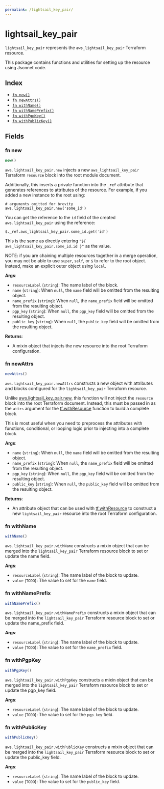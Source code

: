 ```yaml
---
permalink: /lightsail_key_pair/
---
```


# lightsail_key_pair

`lightsail_key_pair` represents the `aws_lightsail_key_pair` Terraform resource.



This package contains functions and utilities for setting up the resource using Jsonnet code.


## Index

* [`fn new()`](#fn-new)
* [`fn newAttrs()`](#fn-newattrs)
* [`fn withName()`](#fn-withname)
* [`fn withNamePrefix()`](#fn-withnameprefix)
* [`fn withPgpKey()`](#fn-withpgpkey)
* [`fn withPublicKey()`](#fn-withpublickey)

## Fields

### fn new

```ts
new()
```


`aws.lightsail_key_pair.new` injects a new `aws_lightsail_key_pair` Terraform `resource`
block into the root module document.

Additionally, this inserts a private function into the `_ref` attribute that generates references to attributes of the
resource. For example, if you added a new instance to the root using:

    # arguments omitted for brevity
    aws.lightsail_key_pair.new('some_id')

You can get the reference to the `id` field of the created `aws.lightsail_key_pair` using the reference:

    $._ref.aws_lightsail_key_pair.some_id.get('id')

This is the same as directly entering `"${ aws_lightsail_key_pair.some_id.id }"` as the value.

NOTE: if you are chaining multiple resources together in a merge operation, you may not be able to use `super`, `self`,
or `$` to refer to the root object. Instead, make an explicit outer object using `local`.

**Args**:
  - `resourceLabel` (`string`): The name label of the block.
  - `name` (`string`):  When `null`, the `name` field will be omitted from the resulting object.
  - `name_prefix` (`string`):  When `null`, the `name_prefix` field will be omitted from the resulting object.
  - `pgp_key` (`string`):  When `null`, the `pgp_key` field will be omitted from the resulting object.
  - `public_key` (`string`):  When `null`, the `public_key` field will be omitted from the resulting object.

**Returns**:
- A mixin object that injects the new resource into the root Terraform configuration.


### fn newAttrs

```ts
newAttrs()
```


`aws.lightsail_key_pair.newAttrs` constructs a new object with attributes and blocks configured for the `lightsail_key_pair`
Terraform resource.

Unlike [aws.lightsail_key_pair.new](#fn-lightsailkeypairnew), this function will not inject the `resource`
block into the root Terraform document. Instead, this must be passed in as the `attrs` argument for the
[tf.withResource](https://github.com/tf-libsonnet/core/tree/main/docs#fn-withresource) function to build a complete block.

This is most useful when you need to preprocess the attributes with functions, conditional, or looping logic prior to
injecting into a complete block.

**Args**:
  - `name` (`string`):  When `null`, the `name` field will be omitted from the resulting object.
  - `name_prefix` (`string`):  When `null`, the `name_prefix` field will be omitted from the resulting object.
  - `pgp_key` (`string`):  When `null`, the `pgp_key` field will be omitted from the resulting object.
  - `public_key` (`string`):  When `null`, the `public_key` field will be omitted from the resulting object.

**Returns**:
  - An attribute object that can be used with [tf.withResource](https://github.com/tf-libsonnet/core/tree/main/docs#fn-withresource) to construct a new `lightsail_key_pair` resource into the root Terraform configuration.


### fn withName

```ts
withName()
```

`aws.lightsail_key_pair.withName` constructs a mixin object that can be merged into the `lightsail_key_pair`
Terraform resource block to set or update the name field.



**Args**:
  - `resourceLabel` (`string`): The name label of the block to update.
  - `value` (`TODO`): The value to set for the `name` field.


### fn withNamePrefix

```ts
withNamePrefix()
```

`aws.lightsail_key_pair.withNamePrefix` constructs a mixin object that can be merged into the `lightsail_key_pair`
Terraform resource block to set or update the name_prefix field.



**Args**:
  - `resourceLabel` (`string`): The name label of the block to update.
  - `value` (`TODO`): The value to set for the `name_prefix` field.


### fn withPgpKey

```ts
withPgpKey()
```

`aws.lightsail_key_pair.withPgpKey` constructs a mixin object that can be merged into the `lightsail_key_pair`
Terraform resource block to set or update the pgp_key field.



**Args**:
  - `resourceLabel` (`string`): The name label of the block to update.
  - `value` (`TODO`): The value to set for the `pgp_key` field.


### fn withPublicKey

```ts
withPublicKey()
```

`aws.lightsail_key_pair.withPublicKey` constructs a mixin object that can be merged into the `lightsail_key_pair`
Terraform resource block to set or update the public_key field.



**Args**:
  - `resourceLabel` (`string`): The name label of the block to update.
  - `value` (`TODO`): The value to set for the `public_key` field.
